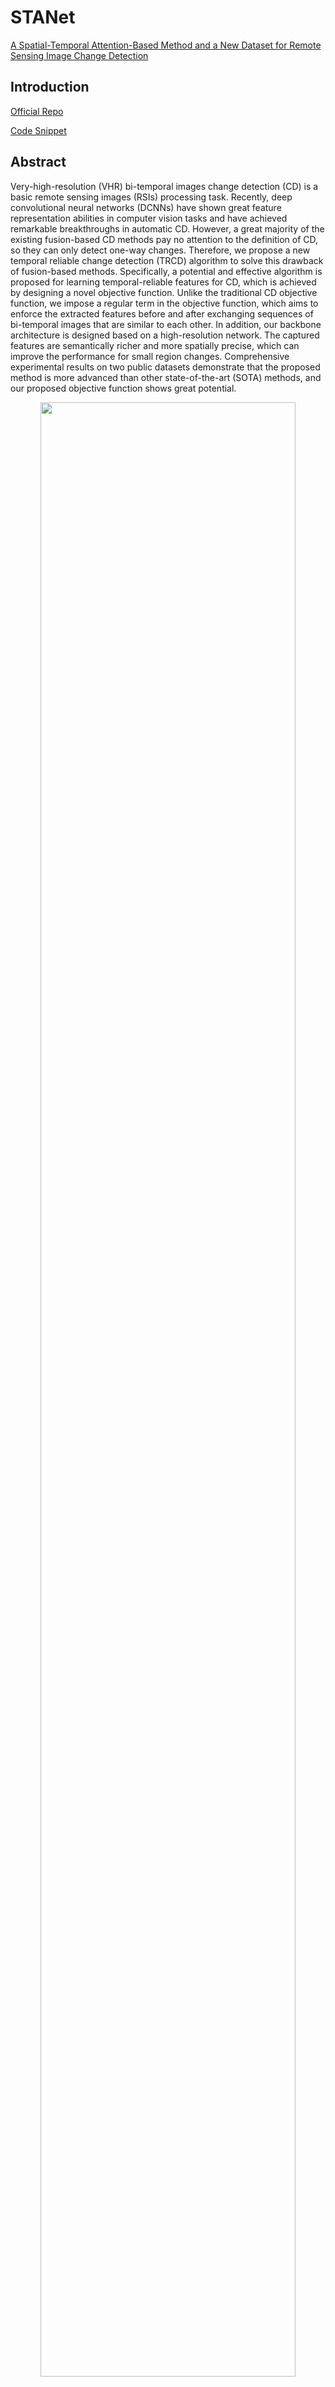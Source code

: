 # STANet

[A Spatial-Temporal Attention-Based Method and a New Dataset for Remote Sensing Image Change Detection](https://www.mdpi.com/2072-4292/12/10/1662)

## Introduction

[Official Repo](https://github.com/justchenhao/STANet)

[Code Snippet](https://github.com/likyoo/open-cd/blob/main/opencd/models/decode_heads/sta_head.py)

## Abstract
Very-high-resolution (VHR) bi-temporal images change detection (CD) is a basic remote sensing images (RSIs) processing task. Recently, deep convolutional neural networks (DCNNs) have shown great feature representation abilities in computer vision tasks and have achieved remarkable breakthroughs in automatic CD. However, a great majority of the existing fusion-based CD methods pay no attention to the definition of CD, so they can only detect one-way changes. Therefore, we propose a new temporal reliable change detection (TRCD) algorithm to solve this drawback of fusion-based methods. Specifically, a potential and effective algorithm is proposed for learning temporal-reliable features for CD, which is achieved by designing a novel objective function. Unlike the traditional CD objective function, we impose a regular term in the objective function, which aims to enforce the extracted features before and after exchanging sequences of bi-temporal images that are similar to each other. In addition, our backbone architecture is designed based on a high-resolution network. The captured features are semantically richer and more spatially precise, which can improve the performance for small region changes. Comprehensive experimental results on two public datasets demonstrate that the proposed method is more advanced than other state-of-the-art (SOTA) methods, and our proposed objective function shows great potential.

<!-- [IMAGE] -->

<div align=center>
<img src="https://user-images.githubusercontent.com/44317497/210191098-25c7cd63-b43c-4d4f-a549-9d9946643caa.png" width="90%"/>
</div>

```bibtex
@Article{rs12101662,
    AUTHOR = {Chen, Hao and Shi, Zhenwei},
    TITLE = {A Spatial-Temporal Attention-Based Method and a New Dataset for Remote Sensing Image Change Detection},
    JOURNAL = {Remote Sensing},
    VOLUME = {12},
    YEAR = {2020},
    NUMBER = {10},
    ARTICLE-NUMBER = {1662},
    URL = {https://www.mdpi.com/2072-4292/12/10/1662},
    ISSN = {2072-4292},
    DOI = {10.3390/rs12101662}
}
```

## Results and models

### LEVIR-CD

|   Method    | Crop Size | Lr schd | Mem (GB) | Precision | Recall | F1-Score |  IoU  |                            config                            | download |
| :---------: | :-------: | :-----: | :------: | :-------: | :----: | :------: | :---: | :----------------------------------------------------------: | :------: |
| STANet-BASE |  256x256  |  40000  |    -     |   69.20   | 96.41  |  80.57   | 67.46 | [config](https://github.com/likyoo/open-cd/blob/main/configs/stanet/stanet_base_256x256_40k_levircd.py) |          |
| STANet-BAM  |  256x256  |  40000  |    -     |   70.01   | 96.60  |  81.18   | 68.32 | [config](https://github.com/likyoo/open-cd/blob/main/configs/stanet/stanet_bam_256x256_40k_levircd.py) |          |
| STANet-PAM  |  256x256  |  40000  |    -     |   72.79   | 96.20  |  82.88   | 70.76 | [config](https://github.com/likyoo/open-cd/blob/main/configs/stanet/stanet_pam_256x256_40k_levircd.py) |          |


- All metrics are based on the category "change".
- All scores are computed on the test set.
